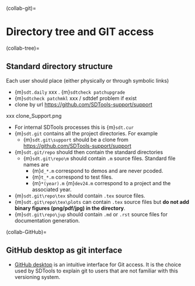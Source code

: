 ```{include} ../header.md
```

```{contents}
```

(collab-git)=
# Directory tree and GIT access

(collab-tree)=
## Standard directory structure

Each user should place (either physically or through symbolic links)
 - {m}`sdt.daily` xxx . {m}`sdtcheck patchupgrade` 
 - {m}`sdtcheck patchmkl` xxx / sdtdef problem if exist
 -  clone by url https://github.com/SDTools-support/support

xxx clone_Support.png

 - For internal SDTools processes this is {m}`sdt.cur`
 - {m}`sdt.git` contains all the project directories. For example 
   - {m}`sdt.git\support`  should be a clone from https://github.com/SDTools-support/support
 - {m}`sdt.git/repo` should then contain the standard directories 
   -  {m}`sdt.git\repo\m` should contain `.m` source files. Standard file names are  
      -  {m}`d_*.m` correspond to demos and are never pcoded. 
      -  {m}`t_*.m` correspond to test files.
      -  {m}`*(year).m` {m}`dev24.m` correspond to a project and the associated year. 
-  {m}`sdt.git\repo\tex` should contain `.tex` source files.  
-  {m}`sdt.git\repo\tex\plots` can contain `.tex` source files but **do not add binary figures (png/pdf/jpg) in the directory**. 
-  {m}`sdt.git\repo\jup` should contain `.md` or `.rst` source files for documentation generation. 

(collab-GitHub)=
## GitHub desktop as git interface

- [GitHub desktop](https://github.com/apps/desktop) is an intuitive interface for Git access. It is the choice used by SDTools to explain git to users that are not familiar with this versioning system.   

